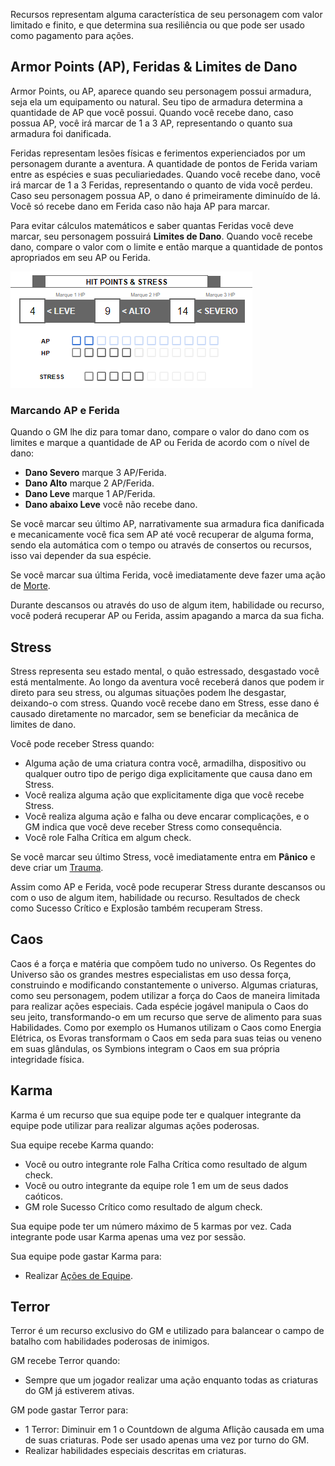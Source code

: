Recursos representam alguma característica de seu personagem com valor limitado e finito, e que determina sua resiliência ou que pode ser usado como pagamento para ações.

## Armor Points (AP), Feridas & Limites de Dano
Armor Points, ou AP, aparece quando seu personagem possui armadura, seja ela um equipamento ou natural. Seu tipo de armadura determina a quantidade de AP que você possui. Quando você recebe dano, caso possua AP, você irá marcar de 1 a 3 AP, representando o quanto sua armadura foi danificada.

Feridas representam lesões físicas e ferimentos experienciados por um personagem durante a aventura. A quantidade de pontos de Ferida variam entre as espécies e suas peculiariedades. Quando você recebe dano, você irá marcar de 1 a 3 Feridas, representando o quanto de vida você perdeu. Caso seu personagem possua AP, o dano é primeiramente diminuído de lá. Você só recebe dano em Ferida caso não haja AP para marcar.

Para evitar cálculos matemáticos e saber quantas Feridas você deve marcar, seu personagem possuirá **Limites de Dano**. Quando você recebe dano, compare o valor com o limite e então marque a quantidade de pontos apropriados em seu AP ou Ferida.

![](../../0_assets/images/wound_stress_damage.png)

### Marcando AP e Ferida
Quando o GM lhe diz para tomar dano, compare o valor do dano com os limites e marque a quantidade de AP ou Ferida de acordo com o nível de dano:

- **Dano Severo** marque 3 AP/Ferida.
- **Dano Alto** marque 2 AP/Ferida.
- **Dano Leve** marque 1 AP/Ferida.
- **Dano abaixo Leve** você não recebe dano.

Se você marcar seu último AP, narrativamente sua armadura fica danificada e mecanicamente você fica sem AP até você recuperar de alguma forma, sendo ela automática com o tempo ou através de consertos ou recursos, isso vai depender da sua espécie.

Se você marcar sua última Ferida, você imediatamente deve fazer uma ação de [Morte](#morte).

Durante descansos ou através do uso de algum item, habilidade ou recurso, você poderá recuperar AP ou Ferida, assim apagando a marca da sua ficha.

## Stress

Stress representa seu estado mental, o quão estressado, desgastado você está mentalmente. Ao longo da aventura você receberá danos que podem ir direto para seu stress, ou algumas situações podem lhe desgastar, deixando-o com stress. Quando você recebe dano em Stress, esse dano é causado diretamente no marcador, sem se beneficiar da mecânica de limites de dano.

Você pode receber Stress quando:
- Alguma ação de uma criatura contra você, armadilha, dispositivo ou qualquer outro tipo de perigo diga explicitamente que causa dano em Stress.
- Você realiza alguma ação que explicitamente diga que você recebe Stress.
- Você realiza alguma ação e falha ou deve encarar complicações, e o GM indica que você deve receber Stress como consequência.
- Você role Falha Crítica em algum check.

Se você marcar seu último Stress, você imediatamente entra em **Pânico** e deve criar um [Trauma](#trauma).

Assim como AP e Ferida, você pode recuperar Stress durante descansos ou com o uso de algum item, habilidade ou recurso. Resultados de check como Sucesso Crítico e Explosão também recuperam Stress.

## Caos

Caos é a força e matéria que compõem tudo no universo. Os Regentes do Universo são os grandes mestres especialistas em uso dessa força, construindo e modificando constantemente o universo. Algumas criaturas, como seu personagem, podem utilizar a força do Caos de maneira limitada para realizar ações especiais. Cada espécie jogável manipula o Caos do seu jeito, transformando-o em um recurso que serve de alimento para suas Habilidades. Como por exemplo os Humanos utilizam o Caos como Energia Elétrica, os Evoras transformam o Caos em seda para suas teias ou veneno em suas glândulas, os Symbions integram o Caos em sua própria integridade física.

## Karma

Karma é um recurso que sua equipe pode ter e qualquer integrante da equipe pode utilizar para realizar algumas ações poderosas.

Sua equipe recebe Karma quando:
- Você ou outro integrante role Falha Crítica como resultado de algum check.
- Você ou outro integrante da equipe role 1 em um de seus dados caóticos.
- GM role Sucesso Crítico como resultado de algum check.

Sua equipe pode ter um número máximo de 5 karmas por vez. Cada integrante pode usar Karma apenas uma vez por sessão.

Sua equipe pode gastar Karma para:
- Realizar [Ações de Equipe](./actions.md#ações-de-equipe).

## Terror

Terror é um recurso exclusivo do GM e utilizado para balancear o campo de batalho com habilidades poderosas de inimigos.

GM recebe Terror quando:
- Sempre que um jogador realizar uma ação enquanto todas as criaturas do GM já estiverem ativas.

GM pode gastar Terror para:
- 1 Terror: Diminuir em 1 o Countdown de alguma Aflição causada em uma de suas criaturas. Pode ser usado apenas uma vez por turno do GM.
- Realizar habilidades especiais descritas em criaturas.